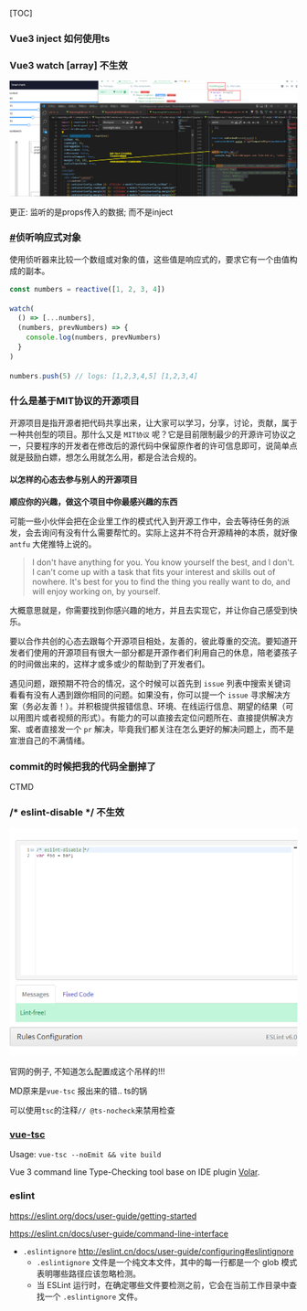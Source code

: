 [TOC]

### Vue3 inject 如何使用ts



### Vue3 watch [array] 不生效

![image-20220526110319174](./imgs/image-20220526110319174.png)

更正: 监听的是props传入的数据; 而不是inject

### [#](https://v3.cn.vuejs.org/guide/reactivity-computed-watchers.html#侦听响应式对象)侦听响应式对象

使用侦听器来比较一个数组或对象的值，这些值是响应式的，要求它有一个由值构成的副本。

```js
const numbers = reactive([1, 2, 3, 4])

watch(
  () => [...numbers],
  (numbers, prevNumbers) => {
    console.log(numbers, prevNumbers)
  }
)

numbers.push(5) // logs: [1,2,3,4,5] [1,2,3,4]
```



### 什么是基于MIT协议的开源项目

开源项目是指开源者把代码共享出来，让大家可以学习，分享，讨论，贡献，属于一种共创型的项目。那什么又是 `MIT协议` 呢？它是目前限制最少的开源许可协议之一，只要程序的开发者在修改后的源代码中保留原作者的许可信息即可，说简单点就是鼓励白嫖，想怎么用就怎么用，都是合法合规的。

#### 以怎样的心态去参与别人的开源项目

**顺应你的兴趣，做这个项目中你最感兴趣的东西**

可能一些小伙伴会把在企业里工作的模式代入到开源工作中，会去等待任务的派发，会去询问有没有什么需要帮忙的。实际上这并不符合开源精神的本质，就好像 `antfu` 大佬推特上说的。

> I don't have anything for you. You know yourself the best, and I don't. I can't come up with a task that fits your interest and skills out of nowhere. It's best for you to find the thing you really want to do, and will enjoy working on, by yourself.

大概意思就是，你需要找到你感兴趣的地方，并且去实现它，并让你自己感受到快乐。

要以合作共创的心态去跟每个开源项目相处，友善的，彼此尊重的交流。要知道开发者们使用的开源项目有很大一部分都是开源作者们利用自己的休息，陪老婆孩子的时间做出来的，这样才或多或少的帮助到了开发者们。

遇见问题，跟预期不符合的情况，这个时候可以首先到 `issue` 列表中搜索关键词看看有没有人遇到跟你相同的问题。如果没有，你可以提一个 `issue` 寻求解决方案（务必友善！）。并积极提供报错信息、环境、在线运行信息、期望的结果（可以用图片或者视频的形式）。有能力的可以直接去定位问题所在、直接提供解决方案、或者直接发一个 `pr` 解决，毕竟我们都关注在怎么更好的解决问题上，而不是宣泄自己的不满情绪。



### commit的时候把我的代码全删掉了

CTMD



### /* eslint-disable */ 不生效

![image-20220526164644676](./imgs/image-20220526164644676.png)

官网的例子,  不知道怎么配置成这个吊样的!!!



MD原来是`vue-tsc` 报出来的错.. ts的锅

可以使用`tsc`的注释`// @ts-nocheck`来禁用检查



### [vue-tsc](https://github.com/johnsoncodehk/volar/tree/master/packages/vue-tsc)

Usage: `vue-tsc --noEmit && vite build`

Vue 3 command line Type-Checking tool base on IDE plugin [Volar](https://github.com/johnsoncodehk/volar).



### eslint

https://eslint.org/docs/user-guide/getting-started

https://eslint.cn/docs/user-guide/command-line-interface



- `.eslintignore` http://eslint.cn/docs/user-guide/configuring#eslintignore
  - `.eslintignore` 文件是一个纯文本文件，其中的每一行都是一个 glob 模式表明哪些路径应该忽略检测。
  - 当 ESLint 运行时，在确定哪些文件要检测之前，它会在当前工作目录中查找一个 `.eslintignore` 文件。

